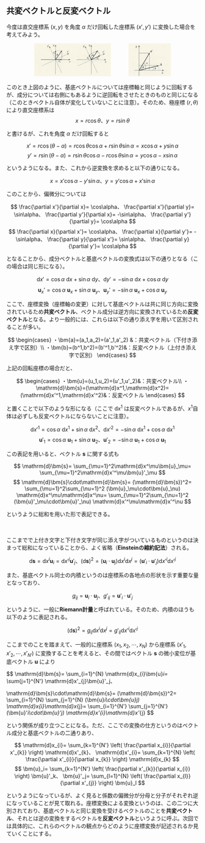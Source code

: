 
## 共変ベクトルと反変ベクトル

今度は直交座標系 $(x,y)$ を角度 $\alpha$ だけ回転した座標系 $(x',y')$ に変換した場合を考えてみよう。

<p align="center">
    <img width="40%" src="images/rotate_before.png">　　　
    <img width="22%" src="images/rotate_after.png">
</p>

このとき上図のように、基底ベクトルについては座標軸と同じように回転するが、成分については右側にもあるように逆回転をさせたときのものと同じになる（このときベクトル自体が変化していないことに注意）。そのため、極座標 $(r,\theta)$ により直交座標系は
$$
    x=r\cos\theta、
    y=r\sin\theta
$$

と書けるが、これを角度 $\alpha$ だけ回転すると

$$
    x'=r\cos(\theta-\alpha)=
    r\cos\theta\cos\alpha+r\sin\theta\sin\alpha=
    x\cos\alpha+y\sin\alpha
$$
$$
    y'=r\sin(\theta-\alpha)=
    r\sin\theta\cos\alpha-r\cos\theta\sin\alpha=
    y\cos\alpha-x\sin\alpha
$$

というようになる。また、これから逆変換を求めると以下の通りになる。

$$
    x=x'\cos\alpha-y'\sin\alpha、
    y=y'\cos\alpha+x'\sin\alpha
$$

このことから、偏微分については

$$
    \frac{\partial x'}{\partial x}=
    \cos\alpha、
    \frac{\partial x'}{\partial y}=
    \sin\alpha、
    \frac{\partial y'}{\partial x}=
    -\sin\alpha、
    \frac{\partial y'}{\partial y}=
    \cos\alpha
$$
$$
    \frac{\partial x}{\partial x'}=
    \cos\alpha、
    \frac{\partial x}{\partial y'}=
    -\sin\alpha、
    \frac{\partial y}{\partial x'}=
    \sin\alpha、
    \frac{\partial y}{\partial y'}=
    \cos\alpha
$$

となることから、成分ベクトルと基底ベクトルの変換式は以下の通りとなる（この場合は同じ形になる）。

$$
    \mathrm{d}x'=
    \cos\alpha\ \mathrm{d}x+\sin\alpha\ \mathrm{d}y、
    \mathrm{d}y'=
    -\sin\alpha\ \mathrm{d}x+\cos\alpha\ \mathrm{d}y
$$
$$
    \bm{u}_x'=
    \cos\alpha\ \bm{u}_x+\sin\alpha\ \bm{u}_y、
    \bm{u}_y'=
    -\sin\alpha\ \bm{u}_x+\cos\alpha\ \bm{u}_y
$$

ここで、座標変換（座標軸の変更）に対して基底ベクトルは共に同じ方向に変換されているため**共変ベクトル**、ベクトル成分は逆方向に変換されているため**反変ベクトル**となる。より一般的には、これらは以下の通り添え字を用いて区別されることが多い。

$$
    \begin{cases}
        ・\bm{a}=(a_1,a_2)=(a'_1,a'_2)
        &：共変ベクトル（下付き添え字で区別）\\
        ・\bm{b}=(b^1,b^2)=(b'^1,b'^2)&：反変ベクトル（上付き添え字で区別）
    \end{cases}
$$

上記の回転座標の場合だと、

$$
    \begin{cases}
        ・\bm{u}=(u_1,u_2)=(u'_1,u'_2)&：共変ベクトル\\
        ・\mathrm{d}\bm{s}=(\mathrm{d}x^1,\mathrm{d}x^2)=(\mathrm{d}x'^1,\mathrm{d}x'^2)&：反変ベクトル
    \end{cases}
$$

と置くことで以下のような形になる（ここで $\mathrm{d}x^1$ は反変ベクトルであるが、$x^1$自体は必ずしも反変ベクトルにならないことに注意）。

$$
    \mathrm{d}x'^1=
    \cos\alpha\ \mathrm{d}x^1+\sin\alpha\ \mathrm{d}x^2、
    \mathrm{d}x'^2=
    -\sin\alpha\ \mathrm{d}x^1+\cos\alpha\ \mathrm{d}x^1
$$
$$
    \bm{u}'_1=
    \cos\alpha\ \bm{u}_1+\sin\alpha\ \bm{u}_2、
    \bm{u}'_2=
    -\sin\alpha\ \bm{u}_1+\cos\alpha\ \bm{u}_1
$$

この表記を用いると、ベクトル $\bm{s}$ に関する式も

$$
    \mathrm{d}\bm{s}=
    \sum_{\mu=1}^2\mathrm{d}x^\mu\bm{u}_\mu=
    \sum_{\mu=1}^2\mathrm{d}x'^\mu\bm{u}'_\mu
$$
$$
    \mathrm{d}\bm{s}\cdot\mathrm{d}\bm{s}=
    (\mathrm{d}\bm{s})^2=
    \sum_{\mu=1}^2\sum_{\nu=1}^2
    (\bm{u}_\mu\cdot\bm{u}_\nu)
    \mathrm{d}x^\mu\mathrm{d}x^\nu=
    \sum_{\mu=1}^2\sum_{\nu=1}^2
    (\bm{u}'_\mu\cdot\bm{u}'_\nu)
    \mathrm{d}x'^\mu\mathrm{d}x'^\nu
$$

というように総和を用いた形で表記できる。

　

ここまでで上付き文字と下付き文字が同じ添え字がついているものというのは決まって総和になっていることから、よく省略（**Einsteinの縮約記法**）される。

$$
    \mathrm{d}\bm{s}=
    \mathrm{d}x^{i}\bm{u}_i=
    \mathrm{d}x'^{j}\bm{u}'_j、
    (\mathrm{d}\bm{s})^2=
    (\bm{u}_i\cdot\bm{u}_j)
    \mathrm{d}x^{i}\mathrm{d}x^{j}=
    (\bm{u}'_i\cdot\bm{u}'_j)
    \mathrm{d}x'^{i}\mathrm{d}x'^{j}
$$

また、基底ベクトル同士の内積というのは座標系の各地点の形状を示す重要な量となっており、

$$
    g_{ij}=\bm{u}_i\cdot\bm{u}_j、
    g'_{ij}=\bm{u}'_i\cdot\bm{u}'_j
$$

というように、一般に**Riemann計量**と呼ばれている。そのため、内積のほうも以下のように表記される。

$$
    (\mathrm{d}\bm{s})^2=
    g_{ij}
    \mathrm{d}x^{i}\mathrm{d}x^{j}=
    g'_{ij}
    \mathrm{d}x'^{i}\mathrm{d}x'^{j}
$$

ここまでのことを踏まえて、一般的に座標系 $(x_1,x_2,\cdots,x_N)$ から座標系 $(x'_1,x'_2,\cdots,x'_{N'})$ に変換することを考えると、その間ではベクトル $\bm{s}$ の微小変位が基底ベクトル $\bm{u}$
 により
 
$$
    \mathrm{d}\bm{s}=
    \sum_{i=1}^{N}
    \mathrm{d}x_{i}\bm{u}_i=
    \sum_{j=1}^{N'}
    \mathrm{d}x'_{j}\bm{u}'_j、
    
$$
$$
    \mathrm{d}\bm{s}\cdot\mathrm{d}\bm{s}=
    (\mathrm{d}\bm{s})^2=
    \sum_{i=1}^{N}
    \sum_{j=1}^{N}
    (\bm{u}_i\cdot\bm{u}_j)
    \mathrm{d}x_{i}\mathrm{d}x_{j}=
    \sum_{i=1}^{N'}
    \sum_{j=1}^{N'}
    (\bm{u}'_i\cdot\bm{u}'_j)
    \mathrm{d}x'_{i}\mathrm{d}x'_{j}
$$


という関係が成り立つことになる。ただ、ここでの変換の仕方というのはベクトル成分と基底ベクトルの二通りあり、

$$
    \mathrm{d}x_{i}=
    \sum_{k=1}^{N'}
    \left(
        \frac{\partial x_{i}}{\partial x'_{k}}
    \right)
    \mathrm{d}x'_{k}、
    \mathrm{d}x'_{i}=
    \sum_{k=1}^{N}
    \left(
        \frac{\partial x'_{i}}{\partial x_{k}}
    \right)
    \mathrm{d}x_{k}
$$
$$
    \bm{u}_i=
    \sum_{k=1}^{N'}
    \left(
        \frac{\partial x'_{k}}{\partial x_{i}}
    \right)
    \bm{u}'_k、
    \bm{u}'_j=
    \sum_{l=1}^{N}
    \left(
        \frac{\partial x_{l}}{\partial x'_{j}}
    \right)
    \bm{u}_l
$$

というようになっているが、よく見ると係数の偏微分が分母と分子がそれぞれ逆になっていることが見て取れる。座標変換による変換というのは、この二つに大別されており、基底ベクトルと同じ変換を受けるベクトルのことを**共変ベクトル**、それとは逆の変換をするベクトルを**反変ベクトル**というように呼ぶ。次回では具体的に、これらのベクトルの観点からどのように座標変換が記述されるか見ていくことにする。